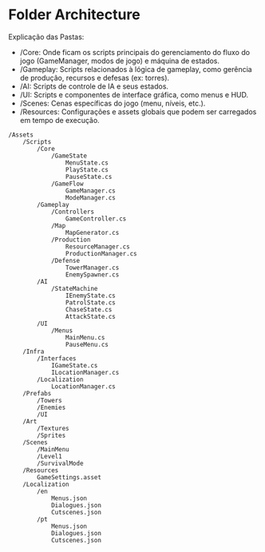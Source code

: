 # Folder Architecture

Explicação das Pastas:

* /Core: Onde ficam os scripts principais do gerenciamento do fluxo do jogo (GameManager, modos de jogo) e máquina de estados.
* /Gameplay: Scripts relacionados à lógica de gameplay, como gerência de produção, recursos e defesas (ex: torres).
* /AI: Scripts de controle de IA e seus estados.
* /UI: Scripts e componentes de interface gráfica, como menus e HUD.
* /Scenes: Cenas específicas do jogo (menu, níveis, etc.).
* /Resources: Configurações e assets globais que podem ser carregados em tempo de execução.

```
/Assets
    /Scripts
        /Core
            /GameState
                MenuState.cs
                PlayState.cs
                PauseState.cs
            /GameFlow
                GameManager.cs
                ModeManager.cs
        /Gameplay
            /Controllers
                GameController.cs
            /Map
                MapGenerator.cs
            /Production
                ResourceManager.cs
                ProductionManager.cs
            /Defense
                TowerManager.cs
                EnemySpawner.cs
        /AI
            /StateMachine
                IEnemyState.cs
                PatrolState.cs
                ChaseState.cs
                AttackState.cs
        /UI
            /Menus
                MainMenu.cs
                PauseMenu.cs
    /Infra
        /Interfaces
            IGameState.cs
            ILocationManager.cs
        /Localization
            LocationManager.cs
    /Prefabs
        /Towers
        /Enemies
        /UI
    /Art
        /Textures
        /Sprites
    /Scenes
        /MainMenu
        /Level1
        /SurvivalMode
    /Resources
        GameSettings.asset
    /Localization
        /en
            Menus.json
            Dialogues.json
            Cutscenes.json
        /pt
            Menus.json
            Dialogues.json
            Cutscenes.json

```